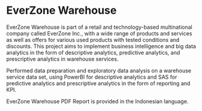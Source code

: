 EverZone Warehouse
======
EverZone Warehouse is part of a retail and technology-based multinational company called EverZone Inc., with a wide range of products and services as well as offers for various used products with tested conditions and discounts. This project aims to implement business intelligence and big data analytics in the form of descriptive analytics, predictive analytics, and prescriptive analytics in warehouse services.

Performed data preparation and exploratory data analysis on a warehouse service data set, using PowerBI for descriptive analytics and SAS for predictive analytics and prescriptive analytics in the form of reporting and KPI.

EverZone Warehouse PDF Report is provided in the Indonesian language.
